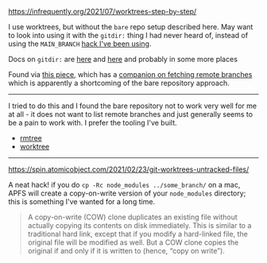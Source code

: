 https://infrequently.org/2021/07/worktrees-step-by-step/

I use worktrees, but without the `bare` repo setup described here. May want to look into using it with the `gitdir:` thing I had never heard of, instead of using the `MAIN_BRANCH` [hack I've been using](https://github.com/llimllib/personal_code/blob/master/homedir/.local/bin/rmtree#L7).

Docs on `gitdir:` are [here](https://git-scm.com/docs/git-config#Documentation/git-config.txt-codegitdircode) and [here](https://git-scm.com/docs/gitrepository-layout) and probably in some more places

Found via [this piece](https://morgan.cugerone.com/blog/how-to-use-git-worktree-and-in-a-clean-way/), which has a [companion on fetching remote branches](https://morgan.cugerone.com/blog/workarounds-to-git-worktree-using-bare-repository-and-cannot-fetch-remote-branches/) which is apparently a shortcoming of the bare repository approach.

------

I tried to do this and I found the bare repository not to work very well for me at all - it does not want to list remote branches and just generally seems to be a pain to work with. I prefer the tooling I've built.

- [rmtree](https://github.com/llimllib/personal_code/blob/master/homedir/.local/bin/rmtree)
- [worktree](https://github.com/llimllib/personal_code/blob/master/homedir/.local/bin/worktree)

----

https://spin.atomicobject.com/2021/02/23/git-worktrees-untracked-files/

A neat hack! if you do `cp -Rc node_modules ../some_branch/` on a mac, APFS will create a copy-on-write version of your `node_modules` directory; this is something I've wanted for a long time.

> A copy-on-write (COW) clone duplicates an existing file without actually copying its contents on disk immediately. This is similar to a traditional hard link, except that if you modify a hard-linked file, the original file will be modified as well. But a COW clone copies the original if and only if it is written to (hence, “copy on write”).